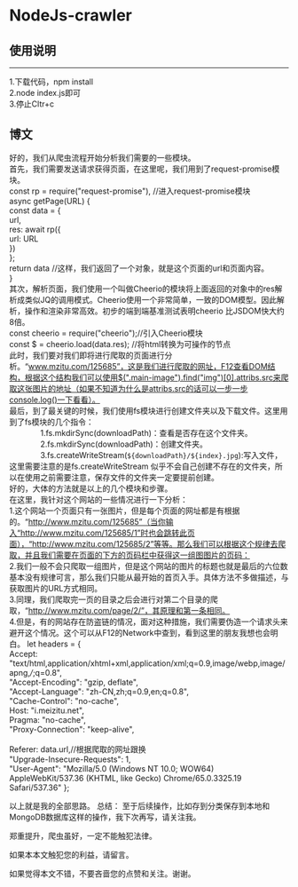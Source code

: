 # NodeJs-crawler
## 使用说明
-------------
1.下载代码，npm install<br />
2.node index.js即可<br />
3.停止Cltr+c<br />
## 博文
好的，我们从爬虫流程开始分析我们需要的一些模块。<br />
首先，我们需要发送请求获得页面，在这里呢，我们用到了request-promise模块。<br />
    const rp = require("request-promise"), //进入request-promise模块<br />
      async getPage(URL) {<br />
        const data = {<br />
          url, <br />
          res: await rp({<br />
             url: URL<br />
          }) <br />
      }; <br />
      return data //这样，我们返回了一个对象，就是这个页面的url和页面内容。<br />
    }<br />
其次，解析页面，我们使用一个叫做Cheerio的模块将上面返回的对象中的res解析成类似JQ的调用模式。Cheerio使用一个非常简单，一致的DOM模型。因此解析，操作和渲染非常高效。初步的端到端基准测试表明cheerio 比JSDOM快大约8倍。<br />
    const cheerio = require("cheerio");//引入Cheerio模块<br />
    const $ = cheerio.load(data.res); //将html转换为可操作的节点<br />
此时，我们要对我们即将进行爬取的页面进行分析。“www.mzitu.com/125685”，这是我们进行爬取的网址，F12查看DOM结构，根据这个结构我们可以使用$(".main-image").find("img")[0].attribs.src来爬取这张图片的地址（如果不知道为什么是attribs.src的话可以一步一步console.log()一下看看）。<br />
最后，到了最关键的时候，我们使用fs模块进行创建文件夹以及下载文件。这里用到了fs模块的几个指令：<br />
　　　　1.fs.mkdirSync(downloadPath)：查看是否存在这个文件夹。<br />
　　　　2.fs.mkdirSync(downloadPath)：创建文件夹。<br />
　　　　3.fs.createWriteStream(`${downloadPath}/${index}.jpg`):写入文件，这里需要注意的是fs.createWriteStream 似乎不会自己创建不存在的文件夹，所以在使用之前需要注意，保存文件的文件夹一定要提前创建。<br />
好的，大体的方法就是以上的几个模块和步骤。<br />
在这里，我针对这个网站的一些情况进行一下分析：<br />
    1.这个网站一个页面只有一张图片，但是每个页面的网址都是有根据的。“http://www.mzitu.com/125685”（当你输入“http://www.mzitu.com/125685/1”时也会跳转此页面），“http://www.mzitu.com/125685/2”等等。那么我们可以根据这个规律去爬取，并且我们需要在页面的下方的页码栏中获得这一组图图片的页码：<br />
    2.我们一般不会只爬取一组图片，但是这个网站的图片的标题也就是最后的六位数基本没有规律可言，那么我们只能从最开始的首页入手。具体方法不多做描述，与获取图片的URL方式相同。<br />
    3.同理，我们爬取完一页的目录之后会进行对第二个目录的爬取，“http://www.mzitu.com/page/2/”，其原理和第一条相同。<br />
    4.但是，有的网站存在防盗链的情况，面对这种措施，我们需要伪造一个请求头来避开这个情况。这个可以从F12的Network中查到，看到这里的朋友我想也会明白。
    let headers = {<br />
          Accept: "text/html,application/xhtml+xml,application/xml;q=0.9,image/webp,image/apng,*/*;q=0.8",<br />
          "Accept-Encoding": "gzip, deflate",<br />
          "Accept-Language": "zh-CN,zh;q=0.9,en;q=0.8",<br />
          "Cache-Control": "no-cache",<br />
          Host: "i.meizitu.net",<br />
          Pragma: "no-cache",<br />
          "Proxy-Connection": "keep-alive",<br /><br />
          Referer: data.url,//根据爬取的网址跟换<br />
          "Upgrade-Insecure-Requests": 1,<br />
          "User-Agent": "Mozilla/5.0 (Windows NT 10.0; WOW64) AppleWebKit/537.36 (KHTML, like Gecko) Chrome/65.0.3325.19 Safari/537.36"
    };<br />
    
    
以上就是我的全部思路。
总结：
至于后续操作，比如存到分类保存到本地和MongoDB数据库这样的操作，我下次再写，请关注我。

郑重提升，爬虫虽好，一定不能触犯法律。

如果本本文触犯您的利益，请留言。

如果觉得本文不错，不要吝啬您的点赞和关注。谢谢。
